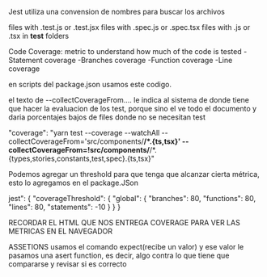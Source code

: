 Jest utiliza una convension de nombres para buscar los archivos

files with .test.js or .test.jsx 
files with .spec.js or .spec.tsx
files with .js or .tsx in __test__   folders

Code Coverage:
metric to understand how much of the code is tested
-Statement coverage
-Branches coverage
-Function coverage
-Line coverage

en scripts del package.json usamos este codigo.

el texto de --collectCoverageFrom.... le indica al sistema de donde tiene que hacer la evaluacion de los test, porque sino el ve todo el documento y daria porcentajes bajos de files donde no se necesitan test

"coverage": "yarn test --coverage --watchAll --collectCoverageFrom='src/components/**/*.{ts,tsx}' --collectCoverageFrom=!src/components/**/*.{types,stories,constants,test,spec}.{ts,tsx}"

Podemos agregar un threshold para que tenga que alcanzar cierta métrica, esto lo agregamos en el package.JSon 

jest": {
    "coverageThreshold": {
      "global": {
        "branches": 80,
        "functions": 80,
        "lines": 80,
        "statements": -10
      }
    }
  }

  RECORDAR EL HTML QUE NOS ENTREGA COVERAGE PARA VER LAS METRICAS EN EL NAVEGADOR

  ASSETIONS
    usamos el comando expect(recibe un valor) y ese valor le pasamos una asert function, es decir,
    algo contra lo que tiene que compararse y revisar si es correcto
